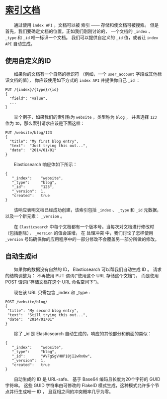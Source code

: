 # [索引文档](03_indexing_document.md) 
&emsp;&emsp;通过使用 `index API` ，文档可以被 索引 —— 存储和使文档可被搜索。 
但是首先，我们要确定文档的位置。正如我们刚刚讨论的，
一个文档的 `_index` 、 `_type` 和 `_id` 唯一标识一个文档。 
我们可以提供自定义的 `_id` 值，或者让 `index API` 自动生成。   
## 使用自定义的ID   
&emsp;&emsp;如果你的文档有一个自然的标识符 （例如，一个 `user_account` 字段或其他标识文档的值），
你应该使用如下方式的 `index API` 并提供你自己 `_id` ：
```$xslt
PUT /{index}/{type}/{id}
{
  "field": "value",
  ...
}
```
&emsp;&emsp;举个例子，如果我们的索引称为 `website` ，类型称为 `blog` ，
并且选择 `123` 作为 `ID`，那么索引请求应该是下面这样：   
```$xslt
PUT /website/blog/123
{
  "title": "My first blog entry",
  "text":  "Just trying this out...",
  "date":  "2014/01/01"
}
```
&emsp;&emsp;Elasticsearch 响应体如下所示：    
```$xslt
{
   "_index":    "website",
   "_type":     "blog",
   "_id":       "123",
   "_version":  1,
   "created":   true
}
```
&emsp;&emsp;该响应表明文档已经成功创建，该索引包括 `_index` 、 `_type` 和 `_id` 元数据， 
以及一个新元素： `_version` 。

&emsp;&emsp;在 `Elasticsearch` 中每个文档都有一个版本号。当每次对文档进行修改时（包括删除），
 `_version` 的值会递增。 在 处理冲突 中，我们讨论了怎样使用 `_version` 
 号码确保你的应用程序中的一部分修改不会覆盖另一部分所做的修改。
 
 ## 自动生成id   
 &emsp;&emsp;如果你的数据没有自然的 ID， Elasticsearch 可以帮我们自动生成 ID 。 
 请求的结构调整为： 不再使用 PUT 谓词(“使用这个 URL 存储这个文档”)，
  而是使用 POST 谓词(“存储文档在这个 URL 命名空间下”)。
 
 &emsp;&emsp;现在该 URL 只需包含 _index 和 _type :    
 ```$xslt
POST /website/blog/
{
  "title": "My second blog entry",
  "text":  "Still trying this out...",
  "date":  "2014/01/01"
}
```
&emsp;&emsp;除了 _id 是 Elasticsearch 自动生成的，响应的其他部分和前面的类似：
```$xslt
{
   "_index":    "website",
   "_type":     "blog",
   "_id":       "AVFgSgVHUP18jI2wRx0w",
   "_version":  1,
   "created":   true
}
```
&emsp;&emsp;自动生成的 ID 是 URL-safe、 基于 Base64 编码且长度为20个字符的 GUID 字符串。 
这些 GUID 字符串由可修改的 FlakeID 模式生成，这种模式允许多个节点并行生成唯一 ID ，
且互相之间的冲突概率几乎为零。
